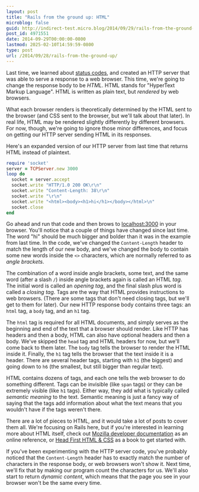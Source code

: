 ```yaml
---
layout: post
title: "Rails from the ground up: HTML"
microblog: false
guid: http://indirect-test.micro.blog/2014/09/29/rails-from-the-ground-up/
post_id: 4971551
date: 2014-09-29T00:00:00-0800
lastmod: 2025-02-10T14:59:59-0800
type: post
url: /2014/09/28/rails-from-the-ground-up/
---
```

Last time, we learned about [status codes](/2014/07/22/rails-from-the-ground-up-headers--status-codes/), and created an HTTP server that was able to serve a response to a web browser. This time, we're going to change the response body to be _HTML_. HTML stands for "HyperText Markup Language". HTML is written as plain text, but _rendered_ by web browsers.

What each browser renders is theoretically determined by the HTML sent to the browser (and CSS sent to the browser, but we'll talk about that later). In real life, HTML may be rendered slightly differently by different browsers. For now, though, we're going to ignore those minor differences, and focus on getting our HTTP server sending HTML in its responses.

Here's an expanded version of our HTTP server from last time that returns HTML instead of plaintext.

```ruby
require 'socket'
server = TCPServer.new 3000
loop do
  socket = server.accept
  socket.write "HTTP/1.0 200 OK\r\n"
  socket.write "Content-Length: 38\r\n"
  socket.write "\r\n"
  socket.write "<html><body><h1>hi</h1></body></html>\n"
  socket.close
end
```
Go ahead and run that code and then brows to [localhost:3000](http://localhost:3000) in your browser. You'll notice that a couple of things have changed since last time. The word "hi" should be much bigger and bolder than it was in the example from last time. In the code, we've changed the `Content-Length` header to match the length of our new body, and we've changed the body to contain some new words inside the `<>` characters, which are normally referred to as _angle brackets_.

The combination of a word inside angle brackets, some text, and the same word (after a slash `/`) inside angle brackets again is called an HTML _tag_. The initial word is called an _opening tag_, and the final slash plus word is called a _closing tag_. Tags are the way that HTML provides instructions to web browsers. (There are some tags that don't need closing tags, but we'll get to them for later). Our new HTTP response body contains three tags: an `html` tag, a `body` tag, and an `h1` tag.

The `html` tag is required for all HTML documents, and simply serves as the beginning and end of the text that a browser should render. Like HTTP has headers and then a body, HTML can also have optional headers and then a body. We've skipped the `head` tag and HTML headers for now, but we'll come back to them later. The `body` tag tells the browser to render the HTML inside it. Finally, the `h1` tag tells the browser that the text inside it is a header. There are several header tags, starting with `h1` (the biggest) and going  down to `h6` (the smallest, but still bigger than regular text).

HTML contains dozens of tags, and each one tells the web browser to do something different. Tags can be invisible (like `span` tags) or they can be extremely visible (like `h1` tags). Either way, they add what is typically called _semantic meaning_ to the text. Semantic meaning is just a fancy way of saying that the tags add information about what the text means that you wouldn't have if the tags weren't there.

There are a lot of pieces to HTML, and it would take a lot of posts to cover them all. We're focusing on Rails here, but if you're interested in learning more about HTML itself, check out [Mozilla developer documentation](https://developer.mozilla.org/en-US/docs/Web/HTML) as an online reference, or [Head First HTML & CSS](http://www.amazon.com/gp/product/0596159900/?tag=indirect0b-20) as a book to get started with.

If you've been experimenting with the HTTP server code, you've probably noticed that the `Content-Length` header has to exactly match the number of characters in the response body, or web browsers won't show it. Next time, we'll fix that by making our program count the characters for us. We'll also start to return _dynamic content_, which means that the page you see in your browser won't be the same every time.

